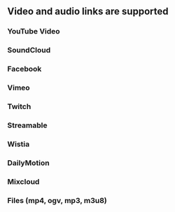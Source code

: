 ## Video and audio links are supported
### YouTube Video
### SoundCloud
### Facebook
### Vimeo
### Twitch
### Streamable
### Wistia
### DailyMotion
### Mixcloud
### Files (mp4, ogv, mp3, m3u8)
